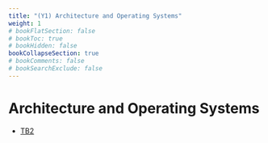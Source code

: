 ```yaml
---
title: "(Y1) Architecture and Operating Systems"
weight: 1
# bookFlatSection: false
# bookToc: true
# bookHidden: false
bookCollapseSection: true
# bookComments: false
# bookSearchExclude: false
---
```


# Architecture and Operating Systems

- [TB2](tb2)

